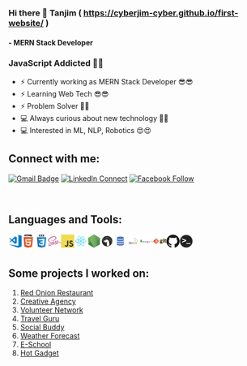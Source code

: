 ### Hi there 👋 Tanjim ( https://cyberjim-cyber.github.io/first-website/ )

#### - MERN Stack Developer


### JavaScript Addicted  🤟🤟
- ⚡ Currently working as MERN Stack Developer 😎😎
- ⚡ Learning Web Tech 😎😎
- ⚡ Problem Solver 🧠🧠
- 💻 Always curious about new technology 🤩🤩
- 💻 Interested in ML, NLP, Robotics 😍😍 

## Connect with me:
[![Gmail Badge](https://img.shields.io/badge/-tanjimislamh@gmail.com-c14438?style=flat-square&logo=Gmail&logoColor=white&link=mailto:tanjimislamh@gmail.com)](mailto:tanjimislamh@gmail.com)
[![LinkedIn Connect](https://img.shields.io/badge/%20-Connect-black?color=14171A&labelColor=212121&logo=linkedin&logoColor=blue)](https://www.linkedin.com/in/tanjim-islam-9730571b8/)
[![Facebook Follow](https://img.shields.io/badge/%20-Follow-black?color=14171A&labelColor=1976d2&logo=facebook&logoColor=ffffff)](https://www.facebook.com/tanjim.islam.543)

<br />

## Languages and Tools:

<img align="left" width="26px" src="https://raw.githubusercontent.com/github/explore/80688e429a7d4ef2fca1e82350fe8e3517d3494d/topics/visual-studio-code/visual-studio-code.png" >
<img align="left" alt="HTML5" width="26px" src="https://raw.githubusercontent.com/github/explore/80688e429a7d4ef2fca1e82350fe8e3517d3494d/topics/html/html.png" />
<img align="left" alt="CSS3" width="26px" src="https://raw.githubusercontent.com/github/explore/80688e429a7d4ef2fca1e82350fe8e3517d3494d/topics/css/css.png" />
<img align="left" alt="Sass" width="26px" src="https://raw.githubusercontent.com/github/explore/80688e429a7d4ef2fca1e82350fe8e3517d3494d/topics/sass/sass.png" />
<img align="left" alt="JavaScript" width="26px" src="https://raw.githubusercontent.com/github/explore/80688e429a7d4ef2fca1e82350fe8e3517d3494d/topics/javascript/javascript.png" />
<img align="left" alt="React" width="26px" src="https://raw.githubusercontent.com/github/explore/80688e429a7d4ef2fca1e82350fe8e3517d3494d/topics/react/react.png" />
<img align="left" alt="Node.js" width="26px" src="https://raw.githubusercontent.com/github/explore/80688e429a7d4ef2fca1e82350fe8e3517d3494d/topics/nodejs/nodejs.png" />
<img align="left" alt="Deno" width="26px" src="https://raw.githubusercontent.com/github/explore/361e2821e2dea67711cde99c9c40ed357061cf27/topics/deno/deno.png" />
<img align="left" alt="SQL" width="26px" src="https://raw.githubusercontent.com/github/explore/80688e429a7d4ef2fca1e82350fe8e3517d3494d/topics/sql/sql.png" />
<img align="left" alt="MySQL" width="26px" src="https://raw.githubusercontent.com/github/explore/80688e429a7d4ef2fca1e82350fe8e3517d3494d/topics/mysql/mysql.png" />
<img align="left" alt="MongoDB" width="26px" src="https://raw.githubusercontent.com/github/explore/80688e429a7d4ef2fca1e82350fe8e3517d3494d/topics/mongodb/mongodb.png" />
<img align="left" alt="Git" width="26px" src="https://raw.githubusercontent.com/github/explore/80688e429a7d4ef2fca1e82350fe8e3517d3494d/topics/git/git.png" />
<img align="left" alt="GitHub" width="26px" src="https://raw.githubusercontent.com/github/explore/78df643247d429f6cc873026c0622819ad797942/topics/github/github.png" />
<img align="left" alt="HTML5" width="26px" src="https://raw.githubusercontent.com/github/explore/80688e429a7d4ef2fca1e82350fe8e3517d3494d/topics/terminal/terminal.png" />

<br />
<br />

## Some projects I worked on: 

1. [Red Onion Restaurant]()
2. [Creative Agency]()
3. [Volunteer Network](https://react-simple-d8a23.web.app/)
4. [Travel Guru](https://travel-guru-ecc6e.web.app/) 
5. [Social Buddy](https://sad-liskov-54c3f5.netlify.app/)
6. [Weather Forecast]()
7. [E-School]()
8. [Hot Gadget]()

<br />
<br />
